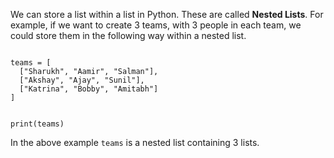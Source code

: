 We can store a list within a list in Python. These are called **Nested Lists**. For example, if we want to create 3 teams, with 3 people in each team, we could store them in the following way within a nested list.

<Editor lang="python">
<code>
teams = [
  ["Sharukh", "Aamir", "Salman"],
  ["Akshay", "Ajay", "Sunil"],
  ["Katrina", "Bobby", "Amitabh"]
]

print(teams)
</code>
</Editor>

In the above example `teams` is a nested list containing 3 lists.
